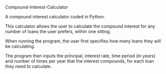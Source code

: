 Compound-Interest-Calculator


A compound interest calculator coded in Python.

This calculator allows the user to calculate the compound interest for any number of loans the user prefers, within one sitting.

When running the program, the user first specifies how many loans they will be calculating.

The program then inputs the principal, interest rate, time period (in years) and number of times per year that the interest compounds, for each loan they need to calculate.
